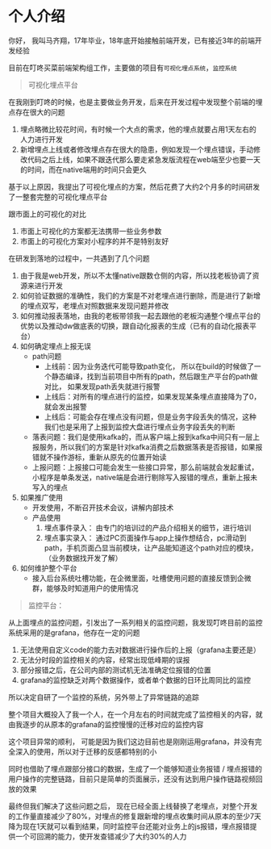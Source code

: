 # 个人介绍

你好， 我叫马齐翔，17年毕业，18年底开始接触前端开发，已有接近3年的前端开发经验

目前在叮咚买菜前端架构组工作，主要做的项目有`可视化埋点系统`，`监控系统`

> 可视化埋点平台

在我刚到叮咚的时候，也是主要做业务开发，后来在开发过程中发现整个前端的埋点存在很大的问题

1. 埋点略微比较花时间，有时候一个大点的需求，他的埋点就要占用1天左右的人力进行开发
2. 新增埋点上线或者修改埋点存在很大的隐患，例如发现一个埋点错误，手动修改代码之后上线，如果不跟迭代那么要走紧急发版流程在web端至少也要一天的时间，而在native端用的时间只会更久

基于以上原因，我提出了可视化埋点的方案，然后花费了大约2个月多的时间研发了一整套完整的可视化埋点平台

跟市面上的可视化的对比

1. 市面上可视化的方案都无法携带一些业务参数
2. 市面上的可视化方案对小程序的并不是特别友好

在研发到落地的过程中，一共遇到了几个问题

1. 由于我是web开发，所以不太懂native跟数仓侧的内容，所以找老板协调了资源来进行开发
2. 如何验证数据的准确性，我们的方案是不对老埋点进行删除，而是进行了新增的埋点双写，老埋点对照数据来发现问题并修改
3. 如何推动报表落地，由我的老板带领我一起去跟他的老板沟通整个埋点平台的优势以及推动dw做底表的切换，跟自动化报表的生成（已有的自动化报表平台）
4. 如何确定埋点上报无误
    - path问题
        - 上线前：因为业务迭代可能导致path变化， 所以在build的时候做了一个静态编译，找到当前项目中所有的path，然后跟生产平台的path做对比， 如果发现path丢失就进行报警
        - 上线后：对所有的埋点进行的监控，如果发现某条埋点直接降为了0，就会发出报警
        - 上线后：可能会存在埋点没有问题，但是业务字段丢失的情况，这种我们也是采用了上报到监控大盘进行埋点业务字段丢失的判断
    - 落表问题：我们是使用kafka的，而从客户端上报到kafka中间只有一层上报服务，所以我们的方案是针对kafka消费之后数据落表是否报错，如果报错就不操作游标，重新从原先的位置开始读
    - 上报问题：上报接口可能会发生一些接口异常，那么前端就会发起重试，小程序是单条发送，native端是会进行剔除写入报错的埋点，重新上报未写入的埋点
5. 如果推广使用
    - 开发使用，不断召开技术会议，讲解内部技术
    - 产品使用
        1. 埋点事件录入： 由专门的培训过的产品介绍相关的细节，进行培训
        2. 埋点事实录入： 通过PC页面操作与app上操作想结合，pc滑动到path，手机页面凸显当前模块，让产品能知道这个path对应的模块，（业务数据找开发了解）
6. 如何维护整个平台
    - 接入后台系统吐槽功能，在企微里面，吐槽使用问题的直接反馈到企微群，能够及时知道用户的使用情况

> 监控平台：

从上面埋点的监控问题，引发出了一系列相关的监控问题，我发现叮咚目前的监控系统采用的是grafana，他存在一定的问题

1. 无法使用自定义code的能力去对数据进行操作后的上报（grafana主要还是）
2. 无法分时段的监控相关的内容，经常出现低峰期的误报
3. 部分报错之后，在公司内部的测试机无法准确定位报错的位置
4. grafana的监控缺乏对两个数据操作，或者单个数据的日环比周同比的监控

所以决定自研了一个监控的系统，另外带上了异常链路的追踪

整个项目大概投入了我一个人，在一个月左右的时间就完成了监控相关的内容，就由我逐步的从原本的grafana的监控慢慢的迁移对应的监控内容

这个项目异常的顺利， 可能是因为我们这边目前也是刚刚运用grafana，并没有完全深入的使用，所以对于迁移的反感都特别的小

同时也借助了埋点跟部分接口的数据，生成了一个能够知道业务报错 / 埋点报错的用户操作的完整链路，目前只是简单的页面展示，还没有达到用户操作链路视频回放的效果

最终但我们解决了这些问题之后， 现在已经全面上线替换了老埋点，对整个开发的工作量直接减少了80%，对埋点的修复跟新增的埋点收集时间从原本的至少7天降为现在1天就可以看到结果，同时监控平台还能对业务上的js报错，埋点报错提供一个可回溯的能力，使开发查错减少了大约30%的人力